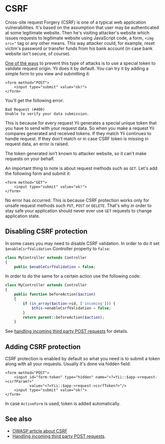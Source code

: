 CSRF
====

Cross-site request Forgery (CSRF) is one of a typical web application vulnerabilities. It's based on the assumption that
user may be authenticated at some legitimate website. Then he's visiting attacker's website which issues requests to
legitimate website using JavaScript code, a form, `<img src="` tag or any other means. This way attacker could, for
example, reset victim's password or transfer funds from his bank account (in case bank website isn't secure, of course).

[One of the ways](https://www.owasp.org/index.php/Cross-Site_Request_Forgery_%28CSRF%29_Prevention_Cheat_Sheet)
to prevent this type of attacks is to use a special token to validate request origin. Yii does it by default.
You can try it by adding a simple form to you view and submitting it:

```
<form method="POST">
    <input type="submit" value="ok!">
</form>
```

You'll get the following error:

```
Bad Request (#400)
Unable to verify your data submission. 
```

This is because for every request Yii generates a special unique token that you have to send with your request data.
So when you make a request Yii compares generated and received tokens. If they match Yii continues to handle request.
If they don't match or in case CSRF token is missing in request data, an error is raised.

The token generated isn't known to attacker website, so it can't make requests on your behalf.

An important thing to note is about request methods such as `GET`. Let's add the following form and submit it:

```
<form method="GET">
    <input type="submit" value="ok!">
</form>
```

No error has occurred. This is because CSRF protection works only for unsafe request methods such `PUT`, `POST` or
`DELETE`. That's why in order to stay safe your application should never ever use `GET` requests to change application
state.

## Disabling CSRF protection

In some cases you may need to disable CSRF validation. In order to do it set `$enableCsrfValidation` Controller property
to `false`:

```php
class MyController extends Controller
{
    public $enableCsrfValidation = false;
```

In order to do the same for a certain action use the following code:

```php
class MyController extends Controller
{
    public function beforeAction($action)
    {
        if (in_array($action->id, ['incoming'])) {
            $this->enableCsrfValidation = false;
        }
        return parent::beforeAction($action);
    }
```

See [handling incoming third party POST requests](incoming-post.md) for details.

## Adding CSRF protection

CSRF protection is enabled by default so what you need is to submit a token along with all your requests. Usually it's
done via hidden field:

```
<form method="POST">
    <input id="form-token" type="hidden" name="<?=Yii::$app->request->csrfParam?>"
           value="<?=Yii::$app->request->csrfToken?>"/>
    <input type="submit" value="ok!">
</form>
```

In case `ActiveForm` is used, token is added automatically.

## See also

- [OWASP article about CSRF](https://www.owasp.org/index.php/Cross-Site_Request_Forgery_%28CSRF%29_Prevention_Cheat_Sheet)
- [Handling incoming third party POST requests](incoming-post.md).
